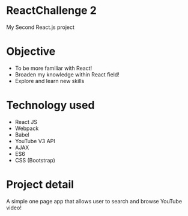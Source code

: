 # ReactChallenge 2
My Second React.js project 

# Objective
- To be more familiar with React!
- Broaden my knowledge within React field!
- Explore and learn new skills

# Technology used
* React JS 
* Webpack 
* Babel
* YouTube V3 API
* AJAX
* ES6
* CSS (Bootstrap)

# Project detail
A simple one page app that allows user to search and browse YouTube video! 
